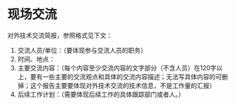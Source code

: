 
# 现场交流
对外技术交流简报，参照格式见下文：  
1. 交流人员/单位：（要体现参与交流人员的职务）  
2. 时间、地点：  
3. 主要交流内容：（每个内容至少交流内容的文字部分（不含人员）在120字以上，要有一些主要的交流观点和具体的交流内容描述；无法写具体内容的可删掉；这个报告主要要体现对外技术交流的技术信息，不是工作量的汇报）  
4. 后续工作计划：（需要体现后续工作的具体跟踪部门或者人。）